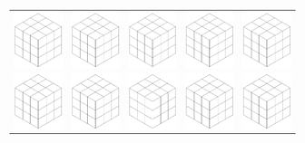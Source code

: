 ||||||
|---|---|---|---|---|
|![my image](img/Un1titled.png)|![my image](img/Un1titled.png)|![my image](img/Un1titled.png)|![my image](img/Un1titled.png)|![my image](img/Un1titled.png)|![my image](img/Un1titled.png)|
|![my image](img/Un1titled.png)|![my image](img/Un1titled.png)|![my image](img/Un1titled.png)|![my image](img/Un1titled.png)|![my image](img/Un1titled.png)|![my image](img/Un1titled.png)|